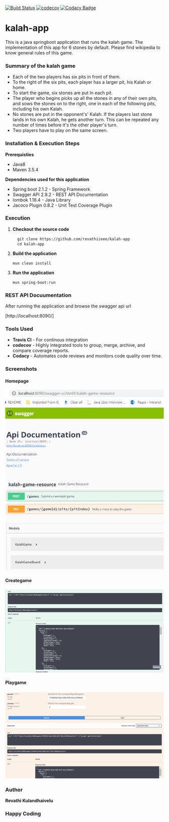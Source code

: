 [![Build Status](https://travis-ci.org/giova333/kalah-game.svg?branch=master)](https://travis-ci.org/giova333/kalah-game)
[![codecov](https://codecov.io/gh/revathiieee/kalah-app/branch/master/graph/badge.svg)](https://codecov.io/gh/revathiieee/kalah-app)
[![Codacy Badge](https://api.codacy.com/project/badge/Grade/55e70ddea9bf42dea2e13d5e6995c5b6)](https://www.codacy.com/app/revathiieee/kalah-app?utm_source=github.com&amp;utm_medium=referral&amp;utm_content=revathiieee/kalah-app&amp;utm_campaign=Badge_Grade)
# kalah-app
This is a java springboot application that runs the kalah game. The implementation of this app for 6 stones by default. Please find wikipedia to know general rules of this game.

### Summary of the kalah game

* Each of the two players has six pits in front of them.
* To the right of the six pits, each player has a larger pit, his Kalah or home.
* To start the game, six stones are put In each pit.
* The player who begins picks up all the stones in any of their own pits, and sows the stones on to the right, one in each of the following pits, including his own Kalah.
* No stones are put in the opponent's' Kalah. If the players last stone lands in his own Kalah, he gets another turn. This can be repeated any number of times before it's the other player's turn.
* Two players have to play on the same screen.

### Installation & Execution Steps

**Prerequisties**
* Java8
* Maven 3.5.4

**Dependencies used for this application**
* Spring boot 2.1.2 - Spring Framework
* Swagger API 2.9.2 - REST API Documentation
* lombok 1.18.4 - Java Library
* Jacoco Plugin 0.8.2 - Unit Test Coverage Plugin

### Execution

1. **Checkout the source code**
    ```
      git clone https://github.com/revathiieee/kalah-app
      cd kalah-app
    ```

2. **Build the application**
    ```
    mvn clean install
    ```

3. **Run the application**
    ```
    mvn spring-boot:run
    ```

### REST API Docuumentation

After running the application and browse the swagger api url
   
[http://localhost:8090/]
   
### Tools Used

* **Travis CI** - For continous integration
* **codecov** - Highly integrated tools to group, merge, archive, and compare coverage reports.
* **Codacy** - Automates code reviews and monitors code quality over time.

### Screenshots

#### Homepage

![swagger-ui-page.PNG](swagger-ui-page.PNG)

#### Creategame

![create-kalah-game.PNG](create-kalah-game.PNG)

#### Playgame

![play-kalah-game.PNG](play-kalah-game.PNG)

### Author
**Revathi Kulandhaivelu**

### Happy Coding
